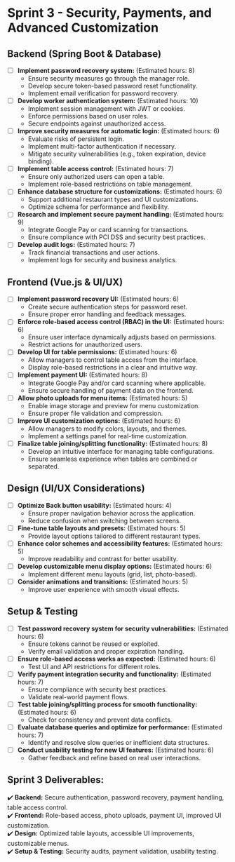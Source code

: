 # Sprint 3 - Security, Payments, and Advanced Customization

## Backend (Spring Boot & Database)
- [ ] **Implement password recovery system:** (Estimated hours: 8)
    - Ensure security measures go through the manager role.
    - Develop secure token-based password reset functionality.
    - Implement email verification for password recovery.
- [ ] **Develop worker authentication system:** (Estimated hours: 10)
    - Implement session management with JWT or cookies.
    - Enforce permissions based on user roles.
    - Secure endpoints against unauthorized access.
- [ ] **Improve security measures for automatic login:** (Estimated hours: 6)
    - Evaluate risks of persistent login.
    - Implement multi-factor authentication if necessary.
    - Mitigate security vulnerabilities (e.g., token expiration, device binding).
- [ ] **Implement table access control:** (Estimated hours: 7)
    - Ensure only authorized users can open a table.
    - Implement role-based restrictions on table management.
- [ ] **Enhance database structure for customizations:** (Estimated hours: 6)
    - Support additional restaurant types and UI customizations.
    - Optimize schema for performance and flexibility.
- [ ] **Research and implement secure payment handling:** (Estimated hours: 9)
    - Integrate Google Pay or card scanning for transactions.
    - Ensure compliance with PCI DSS and security best practices.
- [ ] **Develop audit logs:** (Estimated hours: 7)
    - Track financial transactions and user actions.
    - Implement logs for security and business analytics.

## Frontend (Vue.js & UI/UX)
- [ ] **Implement password recovery UI:** (Estimated hours: 6)
    - Create secure authentication steps for password reset.
    - Ensure proper error handling and feedback messages.
- [ ] **Enforce role-based access control (RBAC) in the UI:** (Estimated hours: 6)
    - Ensure user interface dynamically adjusts based on permissions.
    - Restrict actions for unauthorized users.
- [ ] **Develop UI for table permissions:** (Estimated hours: 6)
    - Allow managers to control table access from the interface.
    - Display role-based restrictions in a clear and intuitive way.
- [ ] **Implement payment UI:** (Estimated hours: 8)
    - Integrate Google Pay and/or card scanning where applicable.
    - Ensure secure handling of payment data on the frontend.
- [ ] **Allow photo uploads for menu items:** (Estimated hours: 5)
    - Enable image storage and preview for menu customization.
    - Ensure proper file validation and compression.
- [ ] **Improve UI customization options:** (Estimated hours: 6)
    - Allow managers to modify colors, layouts, and themes.
    - Implement a settings panel for real-time customization.
- [ ] **Finalize table joining/splitting functionality:** (Estimated hours: 8)
    - Develop an intuitive interface for managing table configurations.
    - Ensure seamless experience when tables are combined or separated.

## Design (UI/UX Considerations)
- [ ] **Optimize Back button usability:** (Estimated hours: 4)
    - Ensure proper navigation behavior across the application.
    - Reduce confusion when switching between screens.
- [ ] **Fine-tune table layouts and presets:** (Estimated hours: 5)
    - Provide layout options tailored to different restaurant types.
- [ ] **Enhance color schemes and accessibility features:** (Estimated hours: 5)
    - Improve readability and contrast for better usability.
- [ ] **Develop customizable menu display options:** (Estimated hours: 6)
    - Implement different menu layouts (grid, list, photo-based).
- [ ] **Consider animations and transitions:** (Estimated hours: 5)
    - Improve user experience with smooth visual effects.

## Setup & Testing
- [ ] **Test password recovery system for security vulnerabilities:** (Estimated hours: 6)
    - Ensure tokens cannot be reused or exploited.
    - Verify email validation and proper expiration handling.
- [ ] **Ensure role-based access works as expected:** (Estimated hours: 6)
    - Test UI and API restrictions for different roles.
- [ ] **Verify payment integration security and functionality:** (Estimated hours: 7)
    - Ensure compliance with security best practices.
    - Validate real-world payment flows.
- [ ] **Test table joining/splitting process for smooth functionality:** (Estimated hours: 6)
    - Check for consistency and prevent data conflicts.
- [ ] **Evaluate database queries and optimize for performance:** (Estimated hours: 7)
    - Identify and resolve slow queries or inefficient data structures.
- [ ] **Conduct usability testing for new UI features:** (Estimated hours: 6)
    - Gather feedback and refine based on real user interactions.

## Sprint 3 Deliverables:
✔️ **Backend:** Secure authentication, password recovery, payment handling, table access control.  
✔️ **Frontend:** Role-based access, photo uploads, payment UI, improved UI customization.  
✔️ **Design:** Optimized table layouts, accessible UI improvements, customizable menus.  
✔️ **Setup & Testing:** Security audits, payment validation, usability testing.  
